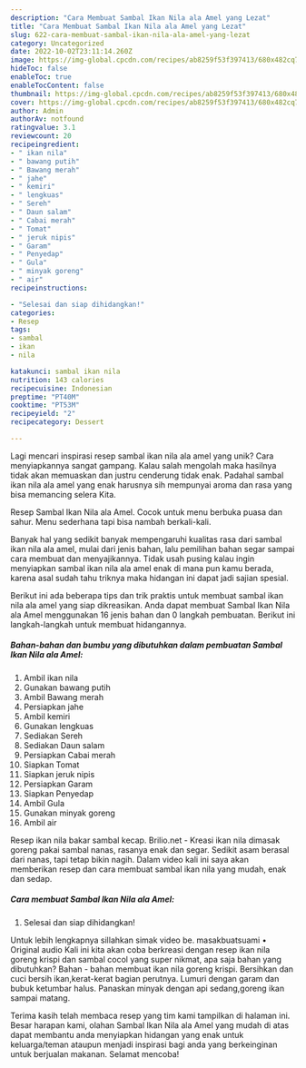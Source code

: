 ```yaml
---
description: "Cara Membuat Sambal Ikan Nila ala Amel yang Lezat"
title: "Cara Membuat Sambal Ikan Nila ala Amel yang Lezat"
slug: 622-cara-membuat-sambal-ikan-nila-ala-amel-yang-lezat
category: Uncategorized
date: 2022-10-02T23:11:14.260Z
image: https://img-global.cpcdn.com/recipes/ab8259f53f397413/680x482cq70/sambal-ikan-nila-ala-amel-foto-resep-utama.jpg
hideToc: false
enableToc: true
enableTocContent: false
thumbnail: https://img-global.cpcdn.com/recipes/ab8259f53f397413/680x482cq70/sambal-ikan-nila-ala-amel-foto-resep-utama.jpg
cover: https://img-global.cpcdn.com/recipes/ab8259f53f397413/680x482cq70/sambal-ikan-nila-ala-amel-foto-resep-utama.jpg
author: Admin
authorAv: notfound
ratingvalue: 3.1
reviewcount: 20
recipeingredient:
- " ikan nila"
- " bawang putih"
- " Bawang merah"
- " jahe"
- " kemiri"
- " lengkuas"
- " Sereh"
- " Daun salam"
- " Cabai merah"
- " Tomat"
- " jeruk nipis"
- " Garam"
- " Penyedap"
- " Gula"
- " minyak goreng"
- " air"
recipeinstructions:

- "Selesai dan siap dihidangkan!"
categories:
- Resep
tags:
- sambal
- ikan
- nila

katakunci: sambal ikan nila 
nutrition: 143 calories
recipecuisine: Indonesian
preptime: "PT40M"
cooktime: "PT53M"
recipeyield: "2"
recipecategory: Dessert

---
```





Lagi mencari inspirasi resep sambal ikan nila ala amel yang unik? Cara menyiapkannya sangat gampang. Kalau salah mengolah maka hasilnya tidak akan memuaskan dan justru cenderung tidak enak. Padahal sambal ikan nila ala amel yang enak harusnya sih mempunyai aroma dan rasa yang bisa memancing selera Kita.





Resep Sambal Ikan Nila ala Amel. Cocok untuk menu berbuka puasa dan sahur. Menu sederhana tapi bisa nambah berkali-kali.

Banyak hal yang sedikit banyak mempengaruhi kualitas rasa dari sambal ikan nila ala amel, mulai dari jenis bahan, lalu pemilihan bahan segar sampai cara membuat dan menyajikannya. Tidak usah pusing kalau ingin menyiapkan sambal ikan nila ala amel enak di mana pun kamu berada, karena asal sudah tahu triknya maka hidangan ini dapat jadi sajian spesial.






Berikut ini ada beberapa tips dan trik praktis untuk membuat sambal ikan nila ala amel yang siap dikreasikan. Anda dapat membuat Sambal Ikan Nila ala Amel menggunakan 16 jenis bahan dan 0 langkah pembuatan. Berikut ini langkah-langkah untuk membuat hidangannya.

<!--inarticleads1-->

##### Bahan-bahan dan bumbu yang dibutuhkan dalam pembuatan Sambal Ikan Nila ala Amel:

1. Ambil  ikan nila
1. Gunakan  bawang putih
1. Ambil  Bawang merah
1. Persiapkan  jahe
1. Ambil  kemiri
1. Gunakan  lengkuas
1. Sediakan  Sereh
1. Sediakan  Daun salam
1. Persiapkan  Cabai merah
1. Siapkan  Tomat
1. Siapkan  jeruk nipis
1. Persiapkan  Garam
1. Siapkan  Penyedap
1. Ambil  Gula
1. Gunakan  minyak goreng
1. Ambil  air


Resep ikan nila bakar sambal kecap. Brilio.net - Kreasi ikan nila dimasak goreng pakai sambal nanas, rasanya enak dan segar. Sedikit asam berasal dari nanas, tapi tetap bikin nagih. Dalam video kali ini saya akan memberikan resep dan cara membuat sambal ikan nila yang mudah, enak dan sedap. 

<!--inarticleads2-->

##### Cara membuat Sambal Ikan Nila ala Amel:


1. Selesai dan siap dihidangkan!

Untuk lebih lengkapnya sillahkan simak video be. masakbuatsuami • Original audio Kali ini kita akan coba berkreasi dengan resep ikan nila goreng krispi dan sambal cocol yang super nikmat, apa saja bahan yang dibutuhkan? Bahan - bahan membuat ikan nila goreng krispi. Bersihkan dan cuci bersih ikan,kerat-kerat bagian perutnya. Lumuri dengan garam dan bubuk ketumbar halus. Panaskan minyak dengan api sedang,goreng ikan sampai matang. 

Terima kasih telah membaca resep yang tim kami tampilkan di halaman ini. Besar harapan kami, olahan Sambal Ikan Nila ala Amel yang mudah di atas dapat membantu anda menyiapkan hidangan yang enak untuk keluarga/teman ataupun menjadi inspirasi bagi anda yang berkeinginan untuk berjualan makanan. Selamat mencoba!

